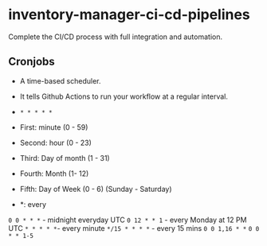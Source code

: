 # inventory-manager-ci-cd-pipelines
Complete the CI/CD process with full integration and automation.

## Cronjobs
- A time-based scheduler.
- It tells Github Actions to run your workflow at a regular interval.

- `* * * * *`
- First: minute (0 - 59)
- Second: hour (0 - 23)
- Third: Day of month (1 - 31)
- Fourth: Month (1- 12)
- Fifth: Day of Week (0 - 6) (Sunday - Saturday)
- *: every

`0 0 * * *` - midnight everyday UTC
`0 12 * * 1` - every Monday at 12 PM UTC
`* * * * *`- every minute
`*/15 * * * *` - every 15 mins
`0 0 1,16 * *` 
`0 0 * * 1-5`